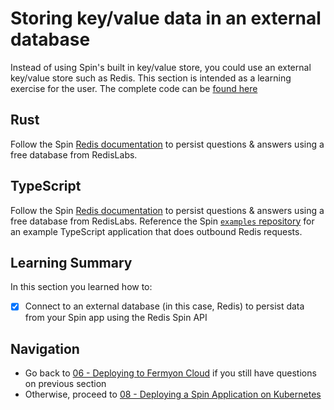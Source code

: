 # Storing key/value data in an external database

Instead of using Spin's built in key/value store, you could use an external key/value store such as Redis. This section is intended as a learning exercise for the user. The complete code can be [found here](https://github.com/fermyon/workshops/tree/main/spin/apps/06-external-db)

## Rust

Follow the Spin [Redis documentation](https://developer.fermyon.com/cloud/data-redis.md#redis) to persist questions & answers using a free database from RedisLabs.

## TypeScript

Follow the Spin [Redis documentation](https://developer.fermyon.com/cloud/data-redis.md#redis) to persist questions & answers using a free database from RedisLabs. Reference the Spin [`examples` repository](https://github.com/fermyon/spin-js-sdk/tree/main/examples/typescript/outbound_redis) for an example TypeScript application that does outbound Redis requests.

## Learning Summary

In this section you learned how to:

- [x] Connect to an external database (in this case, Redis) to persist data from your Spin app using the Redis Spin API

## Navigation

- Go back to [06 - Deploying to Fermyon Cloud](06-deploy-fermyon-cloud.md) if you still have questions on previous section
- Otherwise, proceed to [08 - Deploying a Spin Application on Kubernetes](08-kubernetes.md)
